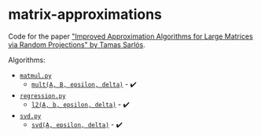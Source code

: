 # matrix-approximations
Code for the paper ["Improved Approximation Algorithms for Large Matrices via Random Projections" by Tamas Sarlós](https://ieeexplore.ieee.org/abstract/document/4031351).

Algorithms:
  * [`matmul.py`](./matmul.py)
    * [`mult(A, B, epsilon, delta)`](https://github.com/davidb2/matrix-approximations/blob/e90c9ffe0f8d11a2d4db77fe3d6711ece486cc83/matmul.py#L12) - :heavy_check_mark:
  * [`regression.py`](./regression.py)
    * [`l2(A, b, epsilon, delta)`](https://github.com/davidb2/matrix-approximations/blob/e477178ef67d9ccde5d06abdbddd2b291a01fe2a/regression.py#L11) - :heavy_check_mark:
  * [`svd.py`](./svd.py)
    * [`svd(A, epsilon, delta)`](https://github.com/davidb2/matrix-approximations/blob/889ecace066c0cceb646a97e2922c29215dec665/svd.py#L31) - :heavy_check_mark:
